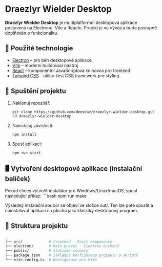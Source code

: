 # Draezlyr Wielder Desktop

**Draezlyr Wielder Desktop** je multiplatformní desktopová aplikace postavená na Electronu, Vite a Reactu. Projekt je ve vývoji a bude postupně doplňován o funkcionalitu.

## 🔧 Použité technologie

- [Electron](https://www.electronjs.org/) – pro běh desktopové aplikace
- [Vite](https://vitejs.dev/) – moderní buildovací nástroj
- [React](https://react.dev/) – komponentní JavaScriptová knihovna pro frontend
- [Tailwind CSS](https://tailwindcss.com/) – utility-first CSS framework pro styling

## 🚀 Spuštění projektu

1. Naklonuj repozitář:

   ```bash
   git clone https://github.com/deesdav/draezlyr-wielder-desktop.git
   cd draezlyr-wielder-desktop

2. Nainstaluj závislosti:

    ```bash
    npm install

3. Spusť aplikaci:

    ```bash
    npm run start

## 🖥️ Vytvoření desktopové aplikace (instalační balíček)

Pokud chceš vytvořit instalátor pro Windows/Linux/macOS, spusť následující příkaz:
    ```bash
    npm run make

Výsledný instalační soubor se objeví ve složce out/. Ten lze poté spustit a nainstalovat aplikaci na plochu jako klasický desktopový program.

## 📁 Struktura projektu

```bash
.
├── src/            # Frontend - React komponenty
├── electron/       # Main proces - Electron backend
├── public/         # Statické soubory
├── package.json    # Základní konfigurace projektu a skriptů
└── vite.config.ts  # Konfigurace pro Vite
